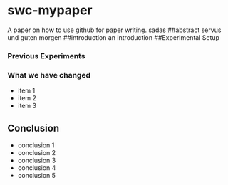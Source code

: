 # swc-mypaper
A paper on how to use github for paper writing.
sadas
##abstract
servus und guten morgen
##introduction
an introduction
##Experimental Setup
### Previous Experiments
### What we have changed
- item 1
- item 2
- item 3

## Conclusion
- conclusion 1
- conclusion 2
- conclusion 3
- conclusion 4
- conclusion 5

